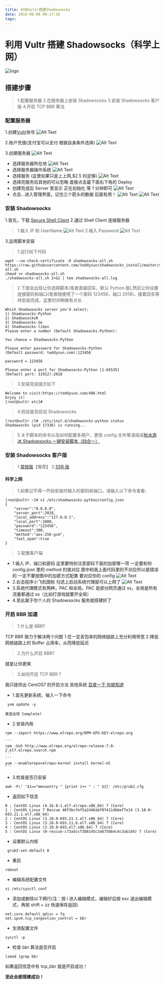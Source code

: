 ```yaml
---
title: 利用Vultr搭建Shadowsocks
date: 2019-06-08 09:17:16
tags:
---
```


# 利用 Vultr 搭建 Shadowsocks（科学上网）

![logo](1.png)

<!-- more -->

## 搭建步骤

> 1.配置服务器 2.在服务器上安装 Shadowsocks 3.安装 Shadowsocks 客户版 4.开启 TCP BBR 算法

### 配置服务器

1.创建[Vultr](https://www.vultr.com/)账号
![Alt Text](2.png)

2.账户充值(支付宝可以支付 根据自身条件选择)
![Alt Text](8.png)

3.创建服务器
![Alt Text](3.png)

- 选择服务器所在地
  ![Alt Text](4.png)
- 选择服务器操作系统
  ![Alt Text](5.png)
- 选择服务 (这里如果只是上上网,\$2.5 的足够)
  ![Alt Text](6.png)
- 选择完服务后其他的可以忽略 直接点击最下面右下角的 Deploy
- 创建完成后 Server 里显示 正在初始化 等 1 分钟即可
  ![Alt Text](7.png)
- 点击...进入管理界面，记住三个箭头的数据 后面有用！
  ![Alt Text](10.png)
  ![Alt Text](11.png)

### 安装 Shadowsocks

1.首先，下载 [Secure Shell Client](http://ultra.pr.erau.edu/~jaffem/tutorial/SSH_secure_shell_client.htm) 2.通过 Shell Client 连接服务器

> 1.输入 IP 和 UserName
> ![Alt Text](14.png) 2.输入 Password
> ![Alt Text](13.png)

3.运用脚本安装

> 1.运行如下代码

```
wget --no-check-certificate -O shadowsocks-all.sh https://raw.githubusercontent.com/teddysun/shadowsocks_install/master/shadowsocks-all.sh
chmod +x shadowsocks-all.sh
./shadowsocks-all.sh 2>&1 | tee shadowsocks-all.log
```

> 2.下面会出现让你选择脚本(笔者直接回车，默认 Python 版),然后让你设置连接密码和端口(笔者随便用了一个密码 123456，端口 2018)。接着回车等待安装完成，这里时间稍微有点长

```
Which Shadowsocks server you'd select:
1) Shadowsocks-Python
2) ShadowsocksR
3) Shadowsocks-Go
4) Shadowsocks-libev
Please enter a number (Default Shadowsocks-Python):

You choose = Shadowsocks-Python

Please enter password for Shadowsocks-Python
(Default password: teddysun.com):123456

password = 123456

Please enter a port for Shadowsocks-Python [1-65535]
(Default port: 11912):2018
```

> 3.安装完成提示如下

```
Welcome to visit:https://teddysun.com/486.html
Enjoy it!
[root@vultr etc]#
```

> 4.校验是否启动 Shadowsocks

```
[root@vultr /]# ./etc/init.d/shadowsocks-python status
Shadowsocks (pid 17336) is running...
```

> 5.关于脚本的命令以及如何配置多用户，更改 config 文件等请阅读[秋水逸冰 Shadowsocks 一键安装脚本（四合一）](https://teddysun.com/486.html)

### 安装 Shadowsocks 客户版

> 1.[常规版](https://github.com/shadowsocks/shadowsocks-windows/releases)【推荐】 2.[SSR 版](https://github.com/shadowsocksrr/shadowsocksr-csharp/releases)

#### 科学上网

> 1.如果记不得一开始安装时输入的密码和端口，请输入以下命令查看:

```
[root@vultr ~]# vi /etc/shadowsocks-python/config.json
{
    "server":"0.0.0.0",
    "server_port":2018,
    "local_address":"127.0.0.1",
    "local_port":1080,
    "password":"123456",
    "timeout":300,
    "method":"aes-256-gcm",
    "fast_open":true
}

```

> 2.配置客户端

- 1.输入 IP、端口和密码 这里要特别注意密码下面的加密哪一项 一定要和你 config.json 里的 method 的值对应 图中和我上面代码里的不对应所以是错误的 一定不要按图中的加密方式配置 要对应你的 config
  ![Alt Text](12.png)
- 2.右击程序小飞机图标 勾选上启动系统代理就可以上网了
  ![Alt Text](15.png)
- 3.系统代理模式有两种，PAC 和全局，PAC 是部分网页通过 ss，全局是所有流量都通过 ss（比如打游戏就要开全局）
- 4.至此属于你个人的 Shadowsocks 服务就搭建好了

### 开启 BBR 加速

> 1.什么是 BBR?

TCP BBR 致力于解决两个问题 1.在一定丢包率的网络链路上充分利用带宽 2.降低网络链路上的 Buffer 占用率，从而降低延迟

> 2.为什么开启 BBR?

就是让你更爽

> 3.如何开启 TCP BBR ?

我只提供出 CentOS7 的开启方法 其他系统 [百度一下 你就知道](https://www.baidu.com/)

- 1.首先更新系统，输入一下命令

```
 yum update -y
```

    直至出现 Complete!

- 2.安装内核

```
rpm --import https://www.elrepo.org/RPM-GPG-KEY-elrepo.org
```

    ```
    rpm -Uvh http://www.elrepo.org/elrepo-release-7.0-2.el7.elrepo.noarch.rpm
    ```
    ```
    yum --enablerepo=elrepo-kernel install kernel-ml
    ```

- 3.检查是否已安装

```
awk -F\' '$1=="menuentry " {print i++ " : " $2}' /etc/grub2.cfg
```

- 返回如下信息

```
0 : CentOS Linux (4.16.0-1.el7.elrepo.x86_64) 7 (Core)
1 : CentOS Linux 7 Rescue 40f3bcfef5a2446abf07411db6ef7e14 (3.10.0-693.21.1.el7.x86_64)
2 : CentOS Linux (3.10.0-693.21.1.el7.x86_64) 7 (Core)
3 : CentOS Linux (3.10.0-693.11.6.el7.x86_64) 7 (Core)
4 : CentOS Linux (3.10.0-693.el7.x86_64) 7 (Core)
5 : CentOS Linux (0-rescue-c73a5ccf3b8145c3a675b64c4c3ab1d4) 7 (Core)
```

- 设置默认内核

```
 grub2-set-default 0
```

- 重启

```
reboot
```

- 编辑系统配置文件

```
vi /etc/sysctl.conf
```

- 添加或删除以下两行(注：按 i 进入编辑模式，编辑好后按 esc 退出编辑模式，再按 shift + zz 快速保存返回)

```
net.core.default_qdisc = fq
net.ipv4.tcp_congestion_control = bbr
```

- 生效配置文件

```
sysctl -p
```

- 检查 bbr 算法是否开启

```
lsmod |grep bbr
```

如果返回信息中有 tcp_bbr 就是开启成功！

**至此全部搭建成功！**
